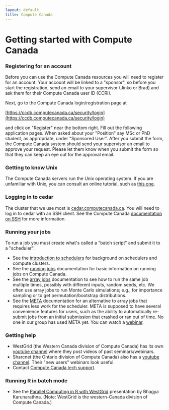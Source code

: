 ```yaml
---
layout: default
title: Compute Canada
---
```


# Getting started with Compute Canada

### Registering for an account

Before you can use the Compute Canada resources you will need to register for an account. Your account will be linked to a "sponsor", 
so before you start the registration, send an email to your supervisor (Jinko or Brad) and ask them for their Compute Canada
user ID (CCRI).

Next, go to the Compute Canada login/registration page at

[https://ccdb.computecanada.ca/security/login](https://ccdb.computecanada.ca/security/login)

and click on "Register" near the bottom right. Fill out the following application pages. When asked about your "Position" say MSc or PhD 
student, as appropriate, under "Sponsored User". After you submit the form, the Compute Canada system should send your supervisor
an email to approve your request. Please let them know when you submit the form so that they can keep an eye out for the approval email.

### Getting to know Unix

The Compute Canada servers run the Unix operating system. If you are unfamiliar with Unix, you can consult an online tutorial, such as [this one](https://www.cs.sfu.ca/~ggbaker/reference/unix/).

### Logging in to cedar

The cluster that we use most is [cedar.computecanada.ca](https://docs.computecanada.ca/wiki/Cedar). You will need to log in to cedar
with an SSH client. See the Compute Canada [documentation on SSH](https://docs.computecanada.ca/wiki/SSH) for more information.

### Running your jobs

To run a job you must create what's called a "batch script" and submit it to a "scheduler". 

* See the [introduction to schedulers](https://docs.computecanada.ca/wiki/What_is_a_scheduler%3F) for background on schedulers and compute clusters.
* See the [running jobs](https://docs.computecanada.ca/wiki/Running_jobs) documentation for basic information on running jobs on Compute Canada.
* See the [array jobs](https://docs.computecanada.ca/wiki/Job_arrays) documentation to see how to run the same job multiple times, possibly with different inputs, random seeds, etc. We often use array jobs to run Monte Carlo simulations; e.g., for importance sampling or to get permutation/bootstrap distributions.
* See the [META](https://docs.computecanada.ca/wiki/META_package_for_serial_farming) documentation for an alternative to array jobs that requires less work for the scheduler. META is supposed to have several convenience features for users, such as the ability to automatically re-submit jobs from an initial submission that crashed or ran out of time. No one in our group has used META yet. You can watch a [webinar](https://www.youtube.com/watch?v=GcYbaPClwGE).  

### Getting help

* WestGrid (the Western Canada division of Compute Canada) has its own [youtube channel](https://www.youtube.com/user/WGSeminarSeries) where they post videos of past seminars/webinars.
* Sharcnet (the Ontario division of Compute Canada) also has a [youtube channel](https://www.youtube.com/channel/UCCRmb5_GMWT2hSlALHlwIMg). Their "new users" webinars look useful.
* Contact [Compute Canada tech support](https://docs.computecanada.ca/wiki/Technical_support).

### Running R in batch mode

* See the [Parallel Computing in R with WestGrid](https://www.sfu.ca/content/dam/sfu/stat/documents/Statgen/ParallelComputing_inR_CC.pdf)
 presentation by Bhagya Karunarathna. (Note: WestGrid is the western-Canada division of Compute Canada.)

